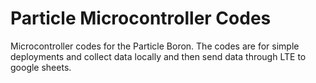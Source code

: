 # Particle Microcontroller Codes
Microcontroller codes for the Particle Boron. The codes are for simple  deployments and collect data locally and then send data through LTE to google sheets. 
